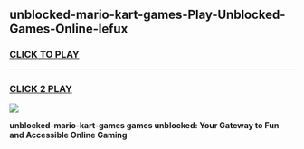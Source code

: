 
## unblocked-mario-kart-games-Play-Unblocked-Games-Online-lefux
<h3>
<a href="https://premium76.site?title=unblocked-mario-kart-games&ref=25A">CLICK TO PLAY</a></h3>
<hr>

<h3>
<a href="https://premium76.site?title=unblocked-mario-kart-games&ref=25A">CLICK 2 PLAY</a>
  
</h3>

<a href="https://premium76.site?title=unblocked-mario-kart-games&ref=25A"><img src="https://clearcache.store/games.png"></a>


**unblocked-mario-kart-games games unblocked: Your Gateway to Fun and Accessible Online Gaming**
